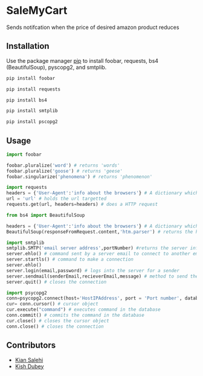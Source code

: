 # SaleMyCart

Sends notifcation when the price of desired amazon product reduces

## Installation

Use the package manager [pip](https://pip.pypa.io/en/stable/) to install foobar, requests, bs4 (BeautifulSoup), pyscopg2, and smtplib.

```bash
pip install foobar
```
```bash
pip install requests
```
```bash
pip install bs4
```
```bash
pip install smtplib
```
```bash
pip install pscopg2
```
## Usage

```python
import foobar

foobar.pluralize('word') # returns 'words'
foobar.pluralize('goose') # returns 'geese'
foobar.singularize('phenomena') # returns 'phenomenon'
```
```python
import requests
headers = {'User-Agent':'info about the browsers'} # A dictionary which holds the user agent and the browser info
url = 'url' # holds the url targetted
requests.get(url, headers=headers) # does a HTTP request
```
```python
from bs4 import BeautifulSoup

headers = {'User-Agent':'info about the browsers'} # A dictionary which holds the user agent and the browser info
BeautifulSoup(responseFromRequest.content,'htm.parser') # returns the html format of the url page requested
```
```python
import smtplib
smtplib.SMTP('email server address',portNumber) #returns the server information
server.ehlo() # command sent by a server email to connect to another email
server.startls() # command to make a connection
server.ehlo()
server.login(email,password) # logs into the server for a sender
server.sendmail(senderEmail,recieverEmail,message) # method to send the email with the content from the sender to reciever
server.quit() # closes the connection

```
```python
import psycopg2
conn=psycopg2.connect(host='HostIPAddress', port = 'Port number', database='database name', user='username', password='password') # starts a connections with the database
cur= conn.cursor() # cursor object
cur.execute("command") # executes command in the database
conn.commit() # commits the command in the database
cur.close() # closes the cursor object
conn.close() # closes the connection
```
## Contributors
- [Kian Salehi](https://github.com/KianSalehi)
- [Kish Dubey](https://github.com/kishdubey)
